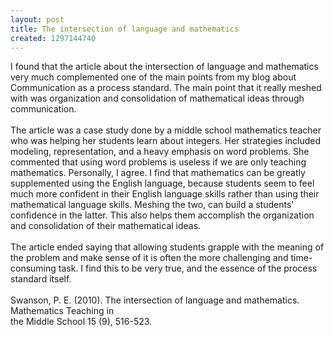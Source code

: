 ```yaml
---
layout: post
title: The intersection of language and mathematics
created: 1297144740
---
```

<div>
	<div>
		<div>
			I found that the article about the intersection of language and mathematics very much complemented one of the main points from my blog about Communication as a process standard. The main point that it really meshed with was organization and consolidation of mathematical ideas through communication.</div>
		<div>
			&nbsp;</div>
		<div>
			The article was a case study done by a middle school mathematics teacher who was helping her students learn about integers. Her strategies included modeling, representation, and a heavy emphasis on word problems. She commented that using word problems is useless if we are only teaching mathematics. Personally, I agree. I find that mathematics can be greatly supplemented using the English language, because students seem to feel much more confident in their English language skills rather than using their mathematical language skills. Meshing the two, can build a students&#39; confidence in the latter. This also helps them accomplish the organization and consolidation of their mathematical ideas.</div>
		<div>
			&nbsp;</div>
		<div>
			The article ended saying that allowing students grapple with the meaning of the problem and make sense of it is often the more challenging and time-consuming task. I find this to be very true, and the essence of the process standard itself.</div>
		<div>
			&nbsp;</div>
		<div>
			Swanson, P. E. (2010). The intersection of language and mathematics. Mathematics Teaching in</div>
		<div>
			the Middle School 15 (9), 516-523.</div>
	</div>
</div>
